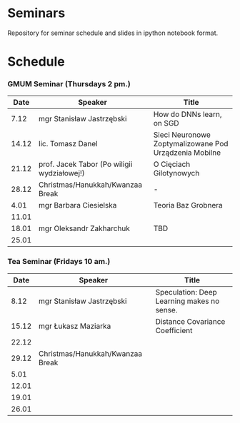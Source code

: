 # Seminars
Repository for seminar schedule and slides in ipython notebook format.

# Schedule
### GMUM Seminar (Thursdays 2 pm.)
| Date  | Speaker                                            | Title                                                      |
|-------|----------------------------------------------------|----------------------------------------------------------- | 
|  7.12 | mgr Stanisław Jastrzębski                          | How do DNNs learn, on SGD                                  |
| 14.12 | lic. Tomasz Danel                                  | Sieci Neuronowe Zoptymalizowane Pod Urządzenia Mobilne     |
| 21.12 | prof. Jacek Tabor (Po wiligii wydziałowej!)        | O Cięciach Gilotynowych                                    |
| 28.12 | Christmas/Hanukkah/Kwanzaa Break                   | -                                                          |
|  4.01 | mgr Barbara Ciesielska                             | Teoria Baz Grobnera                                        |
| 11.01 |                                                    |                                                            |
| 18.01 | mgr Oleksandr Zakharchuk                           | TBD                                                        |
| 25.01 |                                                    |                                                            |


### Tea Seminar (Fridays 10 am.)
| Date  | Speaker                                            | Title                                                      |
|-------|----------------------------------------------------|----------------------------------------------------------- | 
|  8.12 | mgr Stanisław Jastrzębski                          | Speculation: Deep Learning makes no sense.                 |
| 15.12 | mgr Łukasz Maziarka                                | Distance Covariance Coefficient                            |
| 22.12 |                                   |                                     |
| 29.12 | Christmas/Hanukkah/Kwanzaa Break                   |                                                            |
|  5.01 |                                                    |                                                            |
| 12.01 |                                                    |                                                            |
| 19.01 |                                                    |                                                            |
| 26.01 |                                                    |                                                            |

